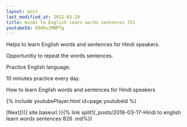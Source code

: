 ```yaml
---
layout: post
last_modified_at: 2021-03-29
title: Hindi to English learn words sentences 751 
youtubeId: 69d6vJMNPTg
---
```

 
 
Helps to learn English words and sentences for Hindi speakers.

Opportunitiy to repeat the words sentences. 

Practice English language. 
 
10 minutes practice every day. 
 
How to learn English words and sentences for Hindi speakers 
 
{% include youtubePlayer.html id=page.youtubeId %}
 
 
[Next]({{ site.baseurl }}{% link  split1/_posts/2016-03-17-Hindi to english learn words sentences 826 .md%})
 
